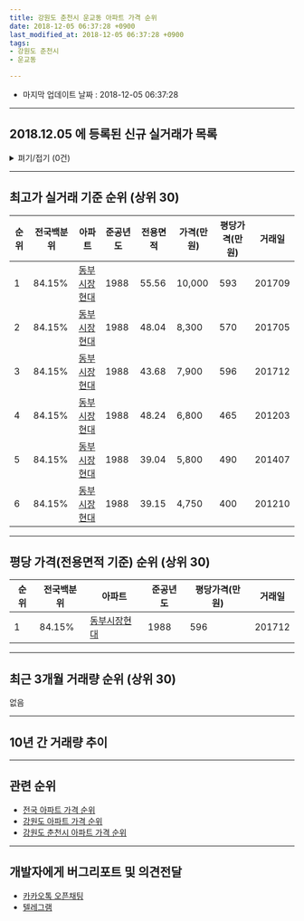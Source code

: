 ```yaml
---
title: 강원도 춘천시 운교동 아파트 가격 순위
date: 2018-12-05 06:37:28 +0900
last_modified_at: 2018-12-05 06:37:28 +0900
tags:
- 강원도 춘천시
- 운교동

---
```


* 마지막 업데이트 날짜 : 2018-12-05 06:37:28

---

## 2018.12.05 에 등록된 신규 실거래가 목록

<details>
<summary>펴기/접기 (0건)</summary>
<div markdown="1">

|아파트|전국백분위|준공년도|전용면적|가격(만원)|평당가격(만원)|거래일|
|---|---|---|---|---|---|---|
|없음|||||||


</div>
</details>

---

## 최고가 실거래 기준 순위 (상위 30)


|순위|전국백분위|아파트|준공년도|전용면적|가격(만원)|평당가격(만원)|거래일|
|---|---|---|---|---|---|---|---|
|1|84.15%|[동부시장현대](https://search.naver.com/search.naver?query=%EA%B0%95%EC%9B%90%EB%8F%84+%EC%B6%98%EC%B2%9C%EC%8B%9C+%EC%9A%B4%EA%B5%90%EB%8F%99+%EB%8F%99%EB%B6%80%EC%8B%9C%EC%9E%A5%ED%98%84%EB%8C%80)|1988|55.56|10,000|593|201709|
|2|84.15%|[동부시장현대](https://search.naver.com/search.naver?query=%EA%B0%95%EC%9B%90%EB%8F%84+%EC%B6%98%EC%B2%9C%EC%8B%9C+%EC%9A%B4%EA%B5%90%EB%8F%99+%EB%8F%99%EB%B6%80%EC%8B%9C%EC%9E%A5%ED%98%84%EB%8C%80)|1988|48.04|8,300|570|201705|
|3|84.15%|[동부시장현대](https://search.naver.com/search.naver?query=%EA%B0%95%EC%9B%90%EB%8F%84+%EC%B6%98%EC%B2%9C%EC%8B%9C+%EC%9A%B4%EA%B5%90%EB%8F%99+%EB%8F%99%EB%B6%80%EC%8B%9C%EC%9E%A5%ED%98%84%EB%8C%80)|1988|43.68|7,900|596|201712|
|4|84.15%|[동부시장현대](https://search.naver.com/search.naver?query=%EA%B0%95%EC%9B%90%EB%8F%84+%EC%B6%98%EC%B2%9C%EC%8B%9C+%EC%9A%B4%EA%B5%90%EB%8F%99+%EB%8F%99%EB%B6%80%EC%8B%9C%EC%9E%A5%ED%98%84%EB%8C%80)|1988|48.24|6,800|465|201203|
|5|84.15%|[동부시장현대](https://search.naver.com/search.naver?query=%EA%B0%95%EC%9B%90%EB%8F%84+%EC%B6%98%EC%B2%9C%EC%8B%9C+%EC%9A%B4%EA%B5%90%EB%8F%99+%EB%8F%99%EB%B6%80%EC%8B%9C%EC%9E%A5%ED%98%84%EB%8C%80)|1988|39.04|5,800|490|201407|
|6|84.15%|[동부시장현대](https://search.naver.com/search.naver?query=%EA%B0%95%EC%9B%90%EB%8F%84+%EC%B6%98%EC%B2%9C%EC%8B%9C+%EC%9A%B4%EA%B5%90%EB%8F%99+%EB%8F%99%EB%B6%80%EC%8B%9C%EC%9E%A5%ED%98%84%EB%8C%80)|1988|39.15|4,750|400|201210|


---

## 평당 가격(전용면적 기준) 순위 (상위 30)


|순위|전국백분위|아파트|준공년도|평당가격(만원)|거래일|
|---|---|---|---|---|---|
|1|84.15%|[동부시장현대](https://search.naver.com/search.naver?query=%EA%B0%95%EC%9B%90%EB%8F%84+%EC%B6%98%EC%B2%9C%EC%8B%9C+%EC%9A%B4%EA%B5%90%EB%8F%99+%EB%8F%99%EB%B6%80%EC%8B%9C%EC%9E%A5%ED%98%84%EB%8C%80)|1988|596|201712|


---

## 최근 3개월 거래량 순위 (상위 30)

없음

---

## 10년 간 거래량 추이


<div style="width:100%;">
    <canvas id="deal_progress" height="250"></canvas>
</div>

<script>
new Chart(document.getElementById("deal_progress"), {
    type: 'line',
    data: {
        labels: ['200812','200901','200902','200903','200904','200905','200906','200907','200908','200909','200910','200911','200912','201001','201002','201003','201004','201005','201006','201007','201008','201009','201010','201011','201012','201101','201102','201103','201104','201105','201106','201107','201108','201109','201110','201111','201112','201201','201202','201203','201204','201205','201206','201207','201208','201209','201210','201211','201212','201301','201302','201303','201304','201305','201306','201307','201308','201309','201310','201311','201312','201401','201402','201403','201404','201405','201406','201407','201408','201409','201410','201411','201412','201501','201502','201503','201504','201505','201506','201507','201508','201509','201510','201511','201512','201601','201602','201603','201604','201605','201606','201607','201608','201609','201610','201611','201612','201701','201702','201703','201704','201705','201706','201707','201708','201709','201710','201711','201712','201801','201802','201803','201804','201805','201806','201807','201808','201809','201810','201811','201812'],
        datasets: [{
            label: '실거래 수',
            pointRadius: 1,
            data: [0, 0, 1, 0, 0, 0, 0, 0, 0, 0, 1, 0, 0, 0, 1, 0, 0, 0, 0, 0, 0, 0, 0, 0, 0, 1, 0, 0, 3, 1, 0, 0, 0, 0, 2, 0, 1, 1, 0, 1, 0, 0, 0, 0, 0, 0, 1, 1, 0, 1, 0, 1, 0, 0, 0, 0, 0, 0, 0, 0, 0, 0, 0, 0, 0, 0, 0, 1, 0, 1, 0, 0, 0, 1, 0, 1, 0, 0, 0, 1, 0, 1, 0, 0, 1, 0, 0, 0, 0, 0, 0, 1, 2, 0, 1, 0, 0, 0, 0, 0, 1, 1, 1, 0, 0, 1, 0, 1, 1, 0, 1, 0, 2, 0, 0, 1, 0, 0, 0, 0, 0],
            borderColor: "rgba(255, 201, 14, 1)",
            backgroundColor: "rgba(255, 201, 14, 0.5)",
            fill: true,
        }]
    },
    options: {
        responsive: true,
        title: {
            display: true,
            text: '10년간 거래량 추이'
        },
        tooltips: {
            mode: 'index',
            intersect: false,
        },
        hover: {
            mode: 'nearest',
            intersect: true
        },
        scales: {
            xAxes: [{
                display: true,
                scaleLabel: {
                    display: true,
                    labelString: '년/월'
                }
            }],
            yAxes: [{
                display: true,
                ticks: {
                    suggestedMin: 0,
                },
                scaleLabel: {
                    display: true,
                    labelString: '실거래 수'
                }
            }]
        }
    }
});

</script>


---

## 관련 순위

- [전국 아파트 가격 순위](https://inasie.github.io/apt-ranking/전국)
- [강원도 아파트 가격 순위](https://inasie.github.io/apt-ranking/강원도)
- [강원도 춘천시 아파트 가격 순위](https://inasie.github.io/apt-ranking/강원도-춘천시)


---

## 개발자에게 버그리포트 및 의견전달

- [카카오톡 오픈채팅](https://open.kakao.com/o/gLJUAP4)
- [텔레그램](https://t.me/inasie)

